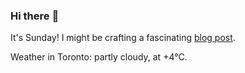 ### Hi there :wave:

It's Sunday! I might be crafting a fascinating [blog post](https://www.benjaminwuethrich.dev).

Weather in Toronto: partly cloudy, at +4°C.
